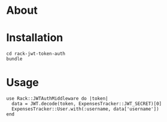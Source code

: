 # About

# Installation

```
cd rack-jwt-token-auth
bundle
```

# Usage

```
use Rack::JWTAuthMiddleware do |token|
  data = JWT.decode(token, ExpensesTracker::JWT_SECRET)[0]
  ExpensesTracker::User.with(:username, data['username'])
end
```
